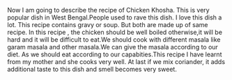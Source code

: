 Now I am going to describe the recipe of Chicken Khosha. This is very popular
dish in West Bengal.People used to rave this dish. I love this dish a lot.
This recipe contains gravy or soup. But both are made up of same recipe.
In this recipe , the chicken should be well boiled otherwise,it will be
hard and it will be difficult to eat.We should cook with different masala like 
garam masala and other masala.We can give the masala according to our diet.
As we should eat according to our capabities.This recipe I have learnt from my mother and she cooks very well.  At last if we mix coriander, it adds additional taste to this dish and smell becomes very sweet.